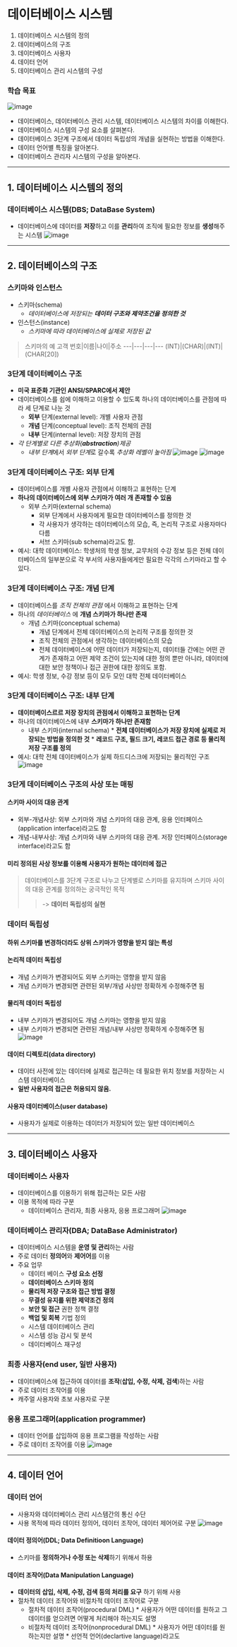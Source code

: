 # 데이터베이스 시스템
1. 데이터베이스 시스템의 정의
2. 데이터베이스의 구조
3. 데이터베이스 사용자
4. 데이터 언어
5. 데이터베이스 관리 시스템의 구성

### 학습 목표
![image](https://github.com/qlkdkd/Database/assets/71871927/97eff9ac-7c43-4597-95af-2817a1d37c4d)
* 데이터베이스, 데이터베이스 관리 시스템, 데이터베이스 시스템의 차이를 이해한다.
* 데이터베이스 시스템의 구성 요소를 살펴본다.
* 데이터베이스 3단계 구조에서 데이터 독립성의 개념을 실현하는 방법을 이해한다.
* 데이터 언어별 특징을 알아본다.
* 데이터베이스 관리자 시스템의 구성을 알아본다.

---

## 1. 데이터베이스 시스템의 정의

### 데이터베이스 시스템(DBS; DataBase System)
* 데이터베이스에 데이터를 **저장**하고 이를 **관리**하여 조직에 필요한 정보를 **생성**해주는 시스템
![image](https://github.com/qlkdkd/Database/assets/71871927/e3b2f32a-1941-48d2-b872-362416f1b05b)

---

## 2. 데이터베이스의 구조

### 스키마와 인스턴스
* 스키마(schema)
  * *데이터베이스에 저장되는 **데이터 구조와 제약조건을 정의한 것***
* 인스턴스(instance)
  * *스키마에 따라 데이터베이스에 실제로 저장된 값*
> 스키마의 예
  고객 번호|이름|나이|주소
  ---|---|---|---
  (INT)|(CHAR)|(INT)|(CHAR[20])
### 3단계 데이터베이스 구조
* **미국 표준화 기관인 ANSI/SPARC에서 제안**
* 데이터베이스를 쉽에 이해하고 이용할 수 있도록 하나의 데이터베이스를 관점에 따라 세 단계로 나눈 것
  * **외부** 단계(external level): 개별 사용자 관점
  * **개념** 단계(conceptual level): 조직 전체의 관점
  * **내부** 단계(internal level): 저장 장치의 관점
* *각 단계별로 다른 추상화(**abstraction**)제공*
  * *내부 단계*에서 *외부 단계*로 갈수록 *추상화 레벨이 높아짐*
![image](https://github.com/qlkdkd/Database/assets/71871927/26d1868b-7346-414a-89b0-49612d10b23e)
![image](https://github.com/qlkdkd/Database/assets/71871927/7f6483c3-251f-4464-b8f4-470891a144c2)

### 3단계 데이터베이스 구조: 외부 단계
* 데이터베이스를 개별 사용자 관점에서 이해하고 표현하는 단계
* **하나의 데이터베이스에 외부 스키마가 여러 개 존재할 수 있음**
    * 외부 스키마(external schema)
        * 외부 단계에서 사용자에게 필요한 데이터베이스를 정의한 것
        * 각 사용자가 생각하는 데이터베이스의 모습, 즉, 논리적 구조로 사용자마다 다름
        * 서브 스키마(sub schema)라고도 함.
* 예시: 대학 데이터베이스: 학생처의 학생 정보, 교무처의 수강 정보 등은 전체 데이터베이스의 일부분으로 각 부서의 사용자들에게만 필요한 각각의 스키마라고 할 수 있다.

### 3단계 데이터베이스 구조: 개념 단계
* 데이터베이스를 *조직 전체의 관점* 에서 이해하고 표현하는 단계
* 하나의 *데이터베이스* 에 **개념 스키마가 하나만 존재**
    * 개념 스키마(conceptual schema)
         * 개념 단계에서 전체 데이터베이스의 논리적 구조를 정의한 것
         * 조직 전체의 관점에서 생각하는 데이터베이스의 모습
         * 전체 데이터베이스에 어떤 데이터가 저장되는지, 데이터들 간에는 어떤 관계가 존재하고 어떤 제약 조건이 있는지에 대한 정의 뿐만 아니라, 데이터에 대한 보안 정책이나 접근 권한에 대한 정의도 포함.
* 예시: 학생 정보, 수강 정보 등이 모두 모인 대학 전체 데이터베이스

### 3단계 데이터베이스 구조: 내부 단계
* **데이터베이스르르 저장 장치의 관점에서 이해하고 표현하는 단계**
* 하나의 데이터베이스에 내부 **스키마가 하나만 존재함**
    * 내부 스키마(internal schema)
          * **전체 데이터베이스가 저장 장치에 실제로 저장되는 방법을 정의한 것**
          * **레코드 구조, 필드 크기, 레코드 접근 경로 등 물리적 저장 구조를 정의**
* 예시: 대학 전체 데이터베이스가 실제 하드디스크에 저장되는 물리적인 구조
 ![image](https://github.com/qlkdkd/Database/assets/71871927/3677f7f1-715f-420c-8b46-8f0078a60037)

### 3단게 데이터베이스 구조의 사상 또는 매핑
#### 스키마 사이의 대응 관계
* 외부-개념사상: 외부 스키마와 개념 스키마의 대응 관계, 응용 인터페이스(application interface)라고도 함
* 개념-내부사상: 개념 스키마와 내부 스키마의 대응 관계. 저장 인터페이스(storage interface)라고도 함
#### 미리 정의된 사상 정보를 이용해 사용자가 원하는 데이터에 접근
> 데이터베이스를 3단계 구조로 나누고 단계별로 스키마를 유지하며 스키마 사이의 대응 관계를 정의하는 궁극적인 목적
>> -> **데이터 독립성의 실현**

### 데이터 독립성
#### 하위 스키마를 변경하더라도 상위 스키마가 영향을 받지 않는 특성

#### 논리적 데이터 독립성
* 개념 스키마가 변경되어도 외부 스키마는 영향을 받지 않음
* 개념 스키마가 변경되면 관련된 외부/개념 사상만 정확하게 수정해주면 됨
#### 물리적 데이터 독립성
* 내부 스키마가 변경되어도 개념 스키마는 영향을 받지 않음
* 내부 스키마가 변경되면 관련된 개념/내부 사상만 정확하게 수정해주면 됨
![image](https://github.com/qlkdkd/Database/assets/71871927/273f21c5-a381-48cc-8a26-54e457c1af0c)

#### 데이터 디렉토리(data directory)
* 데이터 사전에 있는 데이터에 실제로 접근하는 데 필요한 위치 정보를 저장하는 시스템 데이터베이스
* **일반 사용자의 접근은 허용되지 않음.**
#### 사용자 데이터베이스(user database)
* 사용자가 실제로 이용하는 데이터가 저장되어 있는 일반 데이터베이스

---

## 3. 데이터베이스 사용자
### 데이터베이스 사용자
* 데이터베이스를 이용하기 위해 접근하는 모든 사람
* 이용 목적에 따라 구분
    * 데이터베이스 관리자, 최종 사용자, 응용 프로그래머
![image](https://github.com/qlkdkd/Database/assets/71871927/3e9785a6-52d4-4c88-a291-35034f9b1ed8)

### 데이터베이스 관리자(DBA; DataBase Administrator)
* 데이터베이스 시스템을 **운영 및 관리**하는 사람
* 주로 데이터 **정의어**와 **제어어**를 이용
* 주요 업무
    * 데이터 베이스 **구성 요소 선정**
    * **데이터베이스 스키마 정의**
    * **물리적 저장 구조와 접근 방법 결정**
    * **무결성 유지를 위한 제약조건 정의**
    * **보안 및 접근** 권한 정책 결정
    * **백업 및 회복** 기법 정의
    * 시스템 데이터베이스 관리
    * 시스템 성능 감시 및 분석
    * 데이터베이스 재구성
### 최종 사용자(end user, 일반 사용자)
* 데이터베이스에 접근하여 데이터를 **조작**(**삽입, 수정, 삭제, 검색**)하는 사람
* 주로 데이터 조작어를 이용
* 캐주얼 사용자와 초보 사용자로 구분
### 응용 프로그래머(application programmer)
* 데이터 언어를 삽입하여 응용 프로그램을 작성하는 사람
* 주로 데이터 조작어를 이용
![image](https://github.com/qlkdkd/Database/assets/71871927/d8cd09e7-4a89-4505-ae01-b1d57c82e0c4)

---

## 4. 데이터 언어
### 데이터 언어
* 사용자와 데이터베이스 관리 시스템간의 통신 수단
* 사용 목적에 따라 데이터 정의어, 데이터 조작어, 데이터 제어어로 구분
![image](https://github.com/qlkdkd/Database/assets/71871927/4c9610b2-5149-4180-94a4-9122310d7777)

#### 데이터 정의어(DDL; Data Definitioon Language)
* 스키마를 **정의하거나 수정 또는 삭제**하기 위해서 하용
#### 데이터 조작어(Data Manipulation Language)
* **데이터의 삽입, 삭제, 수정, 검색 등의 처리를 요구** 하기 위해 사용
* 절차적 데이터 조작어와 비절차적 데이터 조작어로 구분
    * 절차적 데이터 조작어(procedural DML)
          * 사용자가 어떤 데이터를 원하고 그 데이터를 얻으려면 어떻게 처리해야 하는지도 설명
    * 비절차적 데이터 조작어(nonprocedural DML)
          * 사용자가 어떤 데이터를 원하는지만 설명
          * 선언적 언어(declartive language)라고도 
